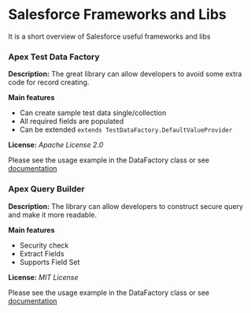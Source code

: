 # Salesforce Frameworks and Libs
It is a short overview of Salesforce useful frameworks and libs

### Apex Test Data Factory

**Description:** The great library can allow developers to avoid some extra code for record creating.

**Main features**
- Can create sample test data single/collection
- All required fields are populated
- Can be extended `extends TestDataFactory.DefaultValueProvider`

**License:** _Apache License 2.0_

Please see the usage example in the DataFactory class or see [documentation](https://github.com/benahm/TestDataFactory/blob/master/docs/EXAMPLES.md)

### Apex Query Builder

**Description:** The library can allow developers to construct secure query and make it more readable. 

**Main features**
- Security check
- Extract Fields
- Supports Field Set 

**License:** _MIT License_

Please see the usage example in the DataFactory class or see [documentation](https://github.com/4an70m/apex-query-builder)


